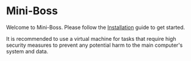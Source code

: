 # Mini-Boss

Welcome to Mini-Boss.  Please follow the [Installation](/setup/) guide to get started.

It is recommended to use a virtual machine for tasks that require high security measures to prevent any potential harm to the main computer's system and data.

